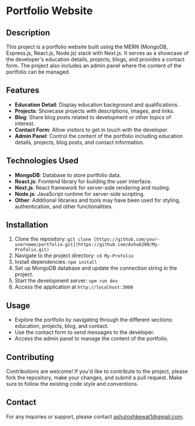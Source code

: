 # Portfolio Website

## Description
This project is a portfolio website built using the MERN (MongoDB, Express.js, React.js, Node.js) stack with Next.js. It serves as a showcase of the developer's education details, projects, blogs, and provides a contact form. The project also includes an admin panel where the content of the portfolio can be managed.

## Features
- **Education Detail**: Display education background and qualifications.
- **Projects**: Showcase projects with descriptions, images, and links.
- **Blog**: Share blog posts related to development or other topics of interest.
- **Contact Form**: Allow visitors to get in touch with the developer.
- **Admin Panel**: Control the content of the portfolio including education details, projects, blog posts, and contact information.

## Technologies Used
- **MongoDB**: Database to store portfolio data.
- **React.js**: Frontend library for building the user interface.
- **Next.js**: React framework for server-side rendering and routing.
- **Node.js**: JavaScript runtime for server-side scripting.
- **Other**: Additional libraries and tools may have been used for styling, authentication, and other functionalities.

## Installation
1. Clone the repository: `git clone [https://github.com/your-username/portfolio.git](https://github.com/Ashu6200/My-Profolio.git)`
2. Navigate to the project directory: `cd My-Profolio`
3. Install dependencies: `npm install`
4. Set up MongoDB database and update the connection string in the project.
5. Start the development server: `npm run dev`
6. Access the application at `http://localhost:3000`

## Usage
- Explore the portfolio by navigating through the different sections: education, projects, blog, and contact.
- Use the contact form to send messages to the developer.
- Access the admin panel to manage the content of the portfolio.

## Contributing
Contributions are welcome! If you'd like to contribute to the project, please fork the repository, make your changes, and submit a pull request. Make sure to follow the existing code style and conventions.

## Contact
For any inquiries or support, please contact [ashutoshkewat1@gmail.com](mailto:ashutoshkewat1@gmail.com).
